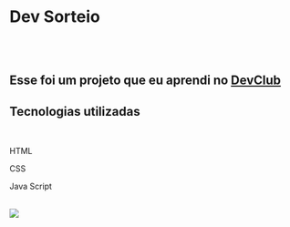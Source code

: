 <h1> Dev Sorteio</h1>
<br>
<br>
<h2>Esse foi um projeto que eu aprendi no <a href="https://rodolfomori.com.br/devclub">DevClub</a> </h2>

<h2>Tecnologias utilizadas</h2>
<br>
<p>HTML</p>
<p>CSS</p>
<p>Java Script</p>


<br>
<img src="https://github.com/kaiquemont/Sorteador-De-Numeros/blob/main/assets/dev-sorteio%20(2).png?raw=true"/>
